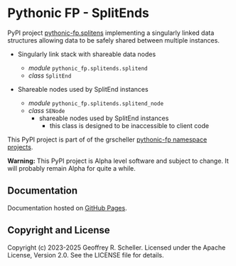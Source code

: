 # Pythonic FP - SplitEnds

PyPI project
[pythonic-fp.splitens](https://pypi.org/project/pythonic-fp.splitends/)
implementing a singularly linked data structures allowing data to be
safely shared between multiple instances.

- Singularly link stack with shareable data nodes
  - *module* `pythonic_fp.splitends.splitend`
  - *class* `SplitEnd`

- Shareable nodes used by SplitEnd instances
  - *module* `pythonic_fp.splitends.splitend_node`
  - *class* `SENode`
    - shareable nodes used by SplitEnd instances
      - this class is designed to be inaccessible to client code

This PyPI project is part of of the grscheller
[pythonic-fp namespace projects](https://github.com/grscheller/pythonic-fp/blob/main/README.md).

**Warning:** This PyPI project is Alpha level software and subject to
change. It will probably remain Alpha for quite a while.

## Documentation

Documentation hosted on
[GitHub Pages](https://grscheller.github.io/pythonic-fp-splitends/html).

## Copyright and License

Copyright (c) 2023-2025 Geoffrey R. Scheller. Licensed under the Apache
License, Version 2.0. See the LICENSE file for details.
